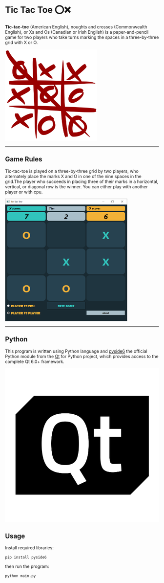 # Tic Tac Toe ⭕❌

**Tic-tac-toe** (American English), noughts and crosses (Commonwealth English), or Xs and Os (Canadian or Irish English) is a paper-and-pencil game for two players who take turns marking the spaces in a three-by-three grid with X or O.

<!-- ![Image](pics\Tic_tac_toe.svg.png) -->
<img src="pics\Tic_tac_toe.svg.png" width="300" height="300">

---
## Game Rules
Tic-tac-toe is played on a three-by-three grid by two players, who alternately place the marks X and O in one of the nine spaces in the grid.The player who succeeds in placing three of their marks in a horizontal, vertical, or diagonal row is the winner. You can either play with another player or with cpu.

<img src="pics\Screenshot.png" width="400" height="400">

---
## Python
This program is written using Python language and [pyside6](https://www.qt.io/qt-for-python)  the official Python module from the [Qt](https://www.qt.io/) for Python project, which provides access to the complete Qt 6.0+ framework.

![Image](pics\qt_logo_black_rgb.webp)



## Usage
Install required libraries:
```
pip install pyside6
```
then run the program:
```
python main.py
```
